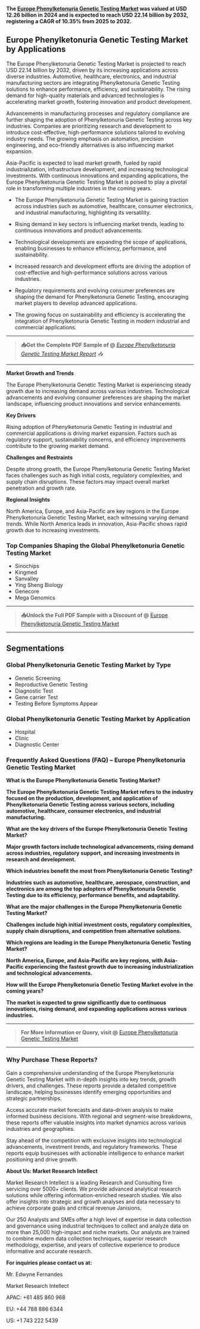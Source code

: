 <p><strong>The <a href="https://www.marketresearchintellect.com/download-sample/?rid=1016961&amp;utm_source=Pulse-April-Europe&amp;utm_medium=852">Europe Phenylketonuria Genetic Testing Market</a> was valued at USD 12.26 billion in 2024 and is expected to reach USD 22.14 billion by 2032, registering a CAGR of 10.35% from 2025 to 2032.</strong></p><h2>Europe Phenylketonuria Genetic Testing Market by Applications&nbsp;</h2><p><p>The Europe Phenylketonuria Genetic Testing Market is projected to reach USD 22.14 billion by 2032, driven by its increasing applications across diverse industries. Automotive, healthcare, electronics, and industrial manufacturing sectors are integrating Phenylketonuria Genetic Testing solutions to enhance performance, efficiency, and sustainability. The rising demand for high-quality materials and advanced technologies is accelerating market growth, fostering innovation and product development.</p><p>Advancements in manufacturing processes and regulatory compliance are further shaping the adoption of Phenylketonuria Genetic Testing across key industries. Companies are prioritizing research and development to introduce cost-effective, high-performance solutions tailored to evolving industry needs. The growing emphasis on automation, precision engineering, and eco-friendly alternatives is also influencing market expansion.</p><p>Asia-Pacific is expected to lead market growth, fueled by rapid industrialization, infrastructure development, and increasing technological investments. With continuous innovations and expanding applications, the Europe Phenylketonuria Genetic Testing Market is poised to play a pivotal role in transforming multiple industries in the coming years.</p></p><ul><li><p>The Europe Phenylketonuria Genetic Testing Market is gaining traction across industries such as automotive, healthcare, consumer electronics, and industrial manufacturing, highlighting its versatility.</p></li><li><p>Rising demand in key sectors is influencing market trends, leading to continuous innovations and product advancements.</p></li><li><p>Technological developments are expanding the scope of applications, enabling businesses to enhance efficiency, performance, and sustainability.</p></li><li><p>Increased research and development efforts are driving the adoption of cost-effective and high-performance solutions across various industries.</p></li><li><p>Regulatory requirements and evolving consumer preferences are shaping the demand for Phenylketonuria Genetic Testing, encouraging market players to develop advanced applications.</p></li><li><p>The growing focus on sustainability and efficiency is accelerating the integration of Phenylketonuria Genetic Testing in modern industrial and commercial applications.</p></li></ul><hr /><blockquote><p><strong><span class="font-[700]">📥Get the Complete PDF Sample of @ </span></strong><em><span class="font-[700]"><a href="https://www.marketresearchintellect.com/download-sample/?rid=1016961&amp;utm_source=Pulse-April-Europe&amp;utm_medium=852" target="_blank" data-tracking-control-name="article-ssr-frontend-pulse_little-text-block" data-tracking-will-navigate="" data-test-link="">Europe Phenylketonuria Genetic Testing Market Report</a>&nbsp;📥</span></em></p></blockquote><hr /><p class="" data-start="77" data-end="360"><strong data-start="77" data-end="105">Market Growth and Trends</strong></p><p class="" data-start="77" data-end="360">The Europe Phenylketonuria Genetic Testing Market is experiencing steady growth due to increasing demand across various industries. Technological advancements and evolving consumer preferences are shaping the market landscape, influencing product innovations and service enhancements.</p><p class="" data-start="362" data-end="606"><strong data-start="362" data-end="377">Key Drivers</strong></p><p class="" data-start="362" data-end="606">Rising adoption of Phenylketonuria Genetic Testing in industrial and commercial applications is driving market expansion. Factors such as regulatory support, sustainability concerns, and efficiency improvements contribute to the growing market demand.</p><p class="" data-start="608" data-end="849"><strong data-start="608" data-end="637">Challenges and Restraints</strong></p><p class="" data-start="608" data-end="849">Despite strong growth, the Europe Phenylketonuria Genetic Testing Market faces challenges such as high initial costs, regulatory complexities, and supply chain disruptions. These factors may impact overall market penetration and growth rate.</p><p class="" data-start="851" data-end="1095"><strong data-start="851" data-end="872">Regional Insights</strong></p><p class="" data-start="851" data-end="1095">North America, Europe, and Asia-Pacific are key regions in the Europe Phenylketonuria Genetic Testing Market, each witnessing varying demand trends. While North America leads in innovation, Asia-Pacific shows rapid growth due to increasing investments.</p><p><h3>Top Companies Shaping the Global Phenylketonuria Genetic Testing Market </h3><ul><li>Sinochips</li><li>Kingmed</li><li>Sanvalley</li><li>Ying Sheng Biology</li><li>Genecore</li><li>Mega Genomics</li></ul></p><hr /><blockquote><p><strong>📥Unlock the Full PDF Sample with a Discount of @</strong> <a href="https://www.marketresearchintellect.com/ask-for-discount/?rid=1016961&amp;utm_source=Pulse-April-Europe&amp;utm_medium=852">Europe Phenylketonuria Genetic Testing Market</a></p></blockquote><hr /><p><h2>Segmentations</h2><h3>Global Phenylketonuria Genetic Testing Market by Type</h3><ul><li>Genetic Screening</li><li>Reproductive Genetic Testing</li><li>Diagnostic Test</li><li>Gene carrier Test</li><li>Testing Before Symptoms Appear</li></ul><h3>Global Phenylketonuria Genetic Testing Market by Application</h3><ul><li>Hospital</li><li>Clinic</li><li>Diagnostic Center</li></ul></p><h3><strong>Frequently Asked Questions (FAQ) &ndash; Europe Phenylketonuria Genetic Testing Market</strong></h3><p><strong>What is the Europe Phenylketonuria Genetic Testing Market?</strong></p><p><strong>The Europe Phenylketonuria Genetic Testing Market refers to the industry focused on the production, development, and application of Phenylketonuria Genetic Testing across various sectors, including automotive, healthcare, consumer electronics, and industrial manufacturing.</strong></p><p><strong>What are the key drivers of the Europe Phenylketonuria Genetic Testing Market?</strong></p><p><strong>Major growth factors include technological advancements, rising demand across industries, regulatory support, and increasing investments in research and development.</strong></p><p><strong>Which industries benefit the most from Phenylketonuria Genetic Testing?</strong></p><p><strong>Industries such as automotive, healthcare, aerospace, construction, and electronics are among the top adopters of Phenylketonuria Genetic Testing due to its efficiency, performance benefits, and adaptability.</strong></p><p><strong>What are the major challenges in the Europe Phenylketonuria Genetic Testing Market?</strong></p><p><strong>Challenges include high initial investment costs, regulatory complexities, supply chain disruptions, and competition from alternative solutions.</strong></p><p><strong>Which regions are leading in the Europe Phenylketonuria Genetic Testing Market?</strong></p><p><strong>North America, Europe, and Asia-Pacific are key regions, with Asia-Pacific experiencing the fastest growth due to increasing industrialization and technological advancements.</strong></p><p><strong>How will the Europe Phenylketonuria Genetic Testing Market evolve in the coming years?</strong></p><p><strong>The market is expected to grow significantly due to continuous innovations, rising demand, and expanding applications across various industries.</strong></p><hr /><blockquote><p><span class="font-[700]"><strong>For More Information or Query, visit&nbsp;@</strong>&nbsp;</span><span class="font-[700]"><a href="https://www.marketresearchintellect.com/product/global-phenylketonuria-genetic-testing-market/?utm_source=Linkedin&utm_medium=852" target="_blank" data-tracking-control-name="article-ssr-frontend-pulse_little-text-block" data-tracking-will-navigate="" data-test-link="">Europe Phenylketonuria Genetic Testing Market</a></span></p></blockquote><hr /><h3><strong data-start="0" data-end="31">Why Purchase These Reports?</strong></h3><p class="" data-start="35" data-end="297">Gain a comprehensive understanding of the Europe Phenylketonuria Genetic Testing Market with in-depth insights into key trends, growth drivers, and challenges. These reports provide a detailed competitive landscape, helping businesses identify emerging opportunities and strategic partnerships.</p><p class="" data-start="299" data-end="540">Access accurate market forecasts and data-driven analysis to make informed business decisions. With regional and segment-wise breakdowns, these reports offer valuable insights into market dynamics across various industries and geographies.</p><p class="" data-start="542" data-end="784">Stay ahead of the competition with exclusive insights into technological advancements, investment trends, and regulatory frameworks. These reports equip businesses with actionable intelligence to enhance market positioning and drive growth.</p><p><strong><span class="font-[700]">About Us: Market Research Intellect</span></strong></p><p><span class="">Market Research Intellect is a leading Research and Consulting firm servicing over 5000+ clients. We provide advanced analytical research solutions while offering information-enriched research studies.&nbsp;</span>We also offer insights into strategic and growth analyses and data necessary to achieve corporate goals and critical revenue Janisions.</p><p><span class="">Our 250 Analysts and SMEs offer a high level of expertise in data collection and governance using industrial techniques to collect and analyze data on more than 25,000 high-impact and niche markets. Our analysts are trained to combine modern data collection techniques, superior research methodology, expertise, and years of collective experience to produce informative and accurate research.</span></p><p><strong>For inquiries please contact us at:</strong></p><p>Mr. Edwyne Fernandes</p><p>Market Research Intellect</p><p>APAC: +61 485 860 968</p><p>EU: +44 788 886 6344</p><p>US: +1 743 222 5439</p>